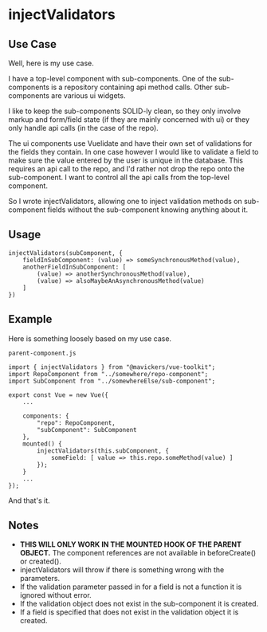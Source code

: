# injectValidators

## Use Case
Well, here is my use case.

I have a top-level component with sub-components. One of the sub-components is a repository containing api method calls. Other sub-components are various ui widgets. 

I like to keep the sub-components SOLID-ly clean, so they only involve markup and form/field state (if they are mainly concerned with ui) or they only handle api calls (in the case of the repo).

The ui components use Vuelidate and have their own set of validations for the fields they contain. In one case however I would like to validate a field to make sure the value entered by the user is unique in the database. This requires an api call to the repo, and I'd rather not drop the repo onto the sub-component. I want to control all the api calls from the top-level component.

So I wrote injectValidators, allowing one to inject validation methods on sub-component fields without the sub-component knowing anything about it.

## Usage
```
injectValidators(subComponent, {
    fieldInSubComponent: (value) => someSynchronousMethod(value),
    anotherFieldInSubComponent: [
        (value) => anotherSynchronousMethod(value),
        (value) => alsoMaybeAnAsynchronousMethod(value)
    ]
})
```

## Example

Here is something loosely based on my use case.

```
parent-component.js

import { injectValidators } from "@mavickers/vue-toolkit";
import RepoComponent from "../somewhere/repo-component";
import SubComponent from "../somewhereElse/sub-component";

export const Vue = new Vue({
    ...
    
    components: {
        "repo": RepoComponent,
        "subComponent": SubComponent
    },
    mounted() {
        injectValidators(this.subComponent, {
            someField: [ value => this.repo.someMethod(value) ]
        });
    }
    ...
});

```

And that's it.

## Notes

- **THIS WILL ONLY WORK IN THE MOUNTED HOOK OF THE PARENT OBJECT.** The component references are not available in beforeCreate() or created(). 
- injectValidators will throw if there is something wrong with the parameters.
- If the validation parameter passed in for a field is not a function it is ignored without error.
- If the validation object does not exist in the sub-component it is created. 
- If a field is specified that does not exist in the validation object it is created.
